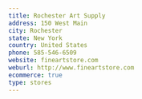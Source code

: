 ```yaml
---
title: Rochester Art Supply
address: 150 West Main
city: Rochester
state: New York
country: United States
phone: 585-546-6509
website: fineartstore.com
weburl: http://www.fineartstore.com
ecommerce: true
type: stores
---
```


